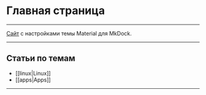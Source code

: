 # Главная страница
***
[Сайт](https://squidfunk.github.io/mkdocs-material/) с настройками темы Material для MkDock.
***
## Статьи по темам

- [[linux|Linux]]
- [[apps|Apps]]
***